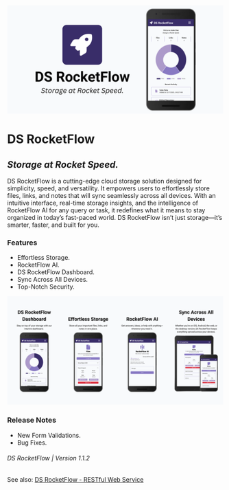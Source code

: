 ![DS RocketFlow](./public/readme/readme-banner.png)

# DS RocketFlow

## _Storage at Rocket Speed._

DS RocketFlow is a cutting-edge cloud storage solution designed for simplicity, speed, and versatility. It empowers users to effortlessly store files, links, and notes that will sync seamlessly across all devices. With an intuitive interface, real-time storage insights, and the intelligence of RocketFlow AI for any query or task, it redefines what it means to stay organized in today’s fast-paced world. DS RocketFlow isn’t just storage—it’s smarter, faster, and built for you.

### Features

- Effortless Storage.
- RocketFlow AI.
- DS RocketFlow Dashboard.
- Sync Across All Devices.
- Top-Notch Security.

![Features](./public/readme/readme-features.png)

### Release Notes

- New Form Validations.
- Bug Fixes.

###### DS RocketFlow | Version 1.1.2

See also: [DS RocketFlow - RESTful Web Service](https://github.com/dsvillalobos/ds-rocketflow-rest)
